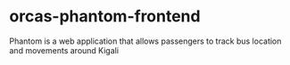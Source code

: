 




# orcas-phantom-frontend
Phantom is a web application that allows passengers to track bus location and movements around Kigali
